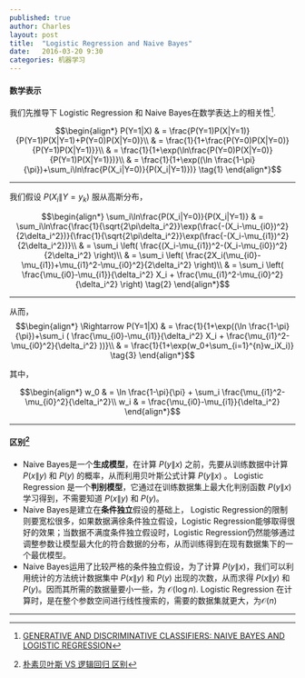 ```yaml
---
published: true
author: Charles
layout: post
title:  "Logistic Regression and Naive Bayes"
date:   2016-03-20 9:30
categories: 机器学习
---
```


#### 数学表示
我们先推导下 Logistic Regression 和 Naive Bayes在数学表达上的相关性[^1].

$$\begin{align*}
P(Y=1|X) & = \frac{P(Y=1)P(X|Y=1)}{P(Y=1)P(X|Y=1)+P(Y=0)P(X|Y=0)}\\
& = \frac{1}{1+\frac{P(Y=0)P(X|Y=0)}{P(Y=1)P(X|Y=1)}}\\
& = \frac{1}{1+\exp(\ln\frac{P(Y=0)P(X|Y=0)}{P(Y=1)P(X|Y=1)})}\\
& = \frac{1}{1+\exp((\ln \frac{1-\pi}{\pi})+\sum_i\ln\frac{P(X_i|Y=0)}{P(X_i|Y=1)})} \tag{1}
\end{align*}$$


----------


我们假设 $P(X_i\|Y=y_k)$ 服从高斯分布，

$$\begin{align*}
\sum_i\ln\frac{P(X_i|Y=0)}{P(X_i|Y=1)} & = \sum_i\ln\frac{\frac{1}{\sqrt{2\pi\delta_i^2}}\exp(\frac{-(X_i-\mu_{i0})^2}{2\delta_i^2})}{\frac{1}{\sqrt{2\pi\delta_i^2}}\exp(\frac{-(X_i-\mu_{i1})^2}{2\delta_i^2})}\\
& = \sum_i \left( \frac{(X_i-\mu_{i1})^2-(X_i-\mu_{i0})^2}{2\delta_i^2} \right)\\
& = \sum_i \left( \frac{2X_i(\mu_{i0}-\mu_{i1})+\mu_{i1}^2-\mu_{i0}^2}{2\delta_i^2} \right)\\
& = \sum_i \left( \frac{\mu_{i0}-\mu_{i1}}{\delta_i^2} X_i + \frac{\mu_{i1}^2-\mu_{i0}^2}{\delta_i^2} \right) \tag{2}
\end{align*}$$


----------


从而，
$$\begin{align*}
\Rightarrow P(Y=1|X) & = \frac{1}{1+\exp((\ln \frac{1-\pi}{\pi})+\sum_i ( \frac{\mu_{i0}-\mu_{i1}}{\delta_i^2} X_i + \frac{\mu_{i1}^2-\mu_{i0}^2}{\delta_i^2} ))}\\
& = \frac{1}{1+\exp(w_0+\sum_{i=1}^{n}w_iX_i)}  \tag{3}
\end{align*}$$

其中，

$$\begin{align*}
w_0 & = \ln \frac{1-\pi}{\pi} + \sum_i \frac{\mu_{i1}^2-\mu_{i0}^2}{\delta_i^2}\\
w_i & = \frac{\mu_{i0}-\mu_{i1}}{\delta_i^2}
\end{align*}$$


----------

#### 区别[^2]

 -  Naive Bayes是一个**生成模型**，在计算 $P(y\|x)$ 之前，先要从训练数据中计算 $P(x\|y)$ 和 $P(y)$ 的概率，从而利用贝叶斯公式计算 $P(y\|x)$ 。 Logistic Regression 是一个**判别模型**，它通过在训练数据集上最大化判别函数 $P(y\|x)$ 学习得到，不需要知道 $P(x\|y)$ 和 $P(y)$。
 -  Naive Bayes是建立在**条件独立**假设的基础上， Logistic Regression的限制则要宽松很多，如果数据满徐条件独立假设，Logistic Regression能够取得很好的效果；当数据不满度条件独立假设时，Logistic Regression仍然能够通过调整参数让模型最大化的符合数据的分布，从而训练得到在现有数据集下的一个最优模型。
 -  Naive Bayes运用了比较严格的条件独立假设，为了计算 $P(y\|x)$，我们可以利用统计的方法统计数据集中 $P(x\|y)$ 和 $P(y)$ 出现的次数，从而求得 $P(x\|y)$ 和 $P(y)$。因而其所需的数据量要小一些，为 $\mathcal{O}(\log n)$. Logistic Regression 在计算时，是在整个参数空间进行线性搜索的，需要的数据集就更大，为$\mathcal{O}(n)$

----------


[^1]: [GENERATIVE AND DISCRIMINATIVE CLASSIFIERS: NAIVE BAYES AND LOGISTIC REGRESSION](http://www.cs.cmu.edu/~tom/mlbook/NBayesLogReg.pdf)
[^2]: [朴素贝叶斯 VS 逻辑回归 区别](http://blog.csdn.net/chlele0105/article/details/38922551)